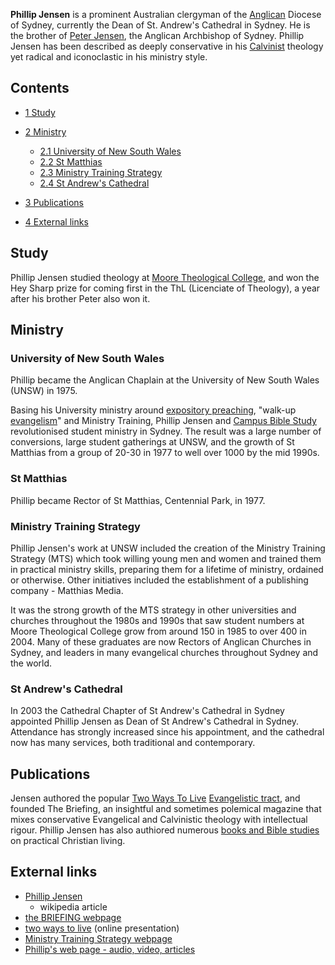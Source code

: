 **Phillip Jensen** is a prominent Australian clergyman of the
[Anglican](Anglicanism "Anglicanism") Diocese of Sydney, currently
the Dean of St. Andrew's Cathedral in Sydney. He is the brother of
[Peter Jensen](index.php?title=Peter_Jensen&action=edit&redlink=1 "Peter Jensen (page does not exist)"),
the Anglican Archbishop of Sydney. Phillip Jensen has been
described as deeply conservative in his
[Calvinist](Calvinism "Calvinism") theology yet radical and
iconoclastic in his ministry style.

## Contents

-   [1 Study](#Study)
-   [2 Ministry](#Ministry)
    -   [2.1 University of New South Wales](#University_of_New_South_Wales)
    -   [2.2 St Matthias](#St_Matthias)
    -   [2.3 Ministry Training Strategy](#Ministry_Training_Strategy)
    -   [2.4 St Andrew's Cathedral](#St_Andrew.27s_Cathedral)

-   [3 Publications](#Publications)
-   [4 External links](#External_links)

## Study

Phillip Jensen studied theology at
[Moore Theological College](Moore_Theological_College "Moore Theological College"),
and won the Hey Sharp prize for coming first in the ThL (Licenciate
of Theology), a year after his brother Peter also won it.



## Ministry

### University of New South Wales

Phillip became the Anglican Chaplain at the University of New South
Wales (UNSW) in 1975.

Basing his University ministry around
[expository preaching](Expository_preaching "Expository preaching"),
"walk-up [evangelism](Evangelism "Evangelism")" and Ministry
Training, Phillip Jensen and
[Campus Bible Study](http://www.campusbiblestudy.org/)
revolutionised student ministry in Sydney. The result was a large
number of conversions, large student gatherings at UNSW, and the
growth of St Matthias from a group of 20-30 in 1977 to well over
1000 by the mid 1990s.

### St Matthias

Phillip became Rector of St Matthias, Centennial Park, in 1977.

### Ministry Training Strategy

Phillip Jensen's work at UNSW included the creation of the Ministry
Training Strategy (MTS) which took willing young men and women and
trained them in practical ministry skills, preparing them for a
lifetime of ministry, ordained or otherwise. Other initiatives
included the establishment of a publishing company - Matthias
Media.

It was the strong growth of the MTS strategy in other universities
and churches throughout the 1980s and 1990s that saw student
numbers at Moore Theological College grow from around 150 in 1985
to over 400 in 2004. Many of these graduates are now Rectors of
Anglican Churches in Sydney, and leaders in many evangelical
churches throughout Sydney and the world.

### St Andrew's Cathedral

In 2003 the Cathedral Chapter of St Andrew's Cathedral in Sydney
appointed Phillip Jensen as Dean of St Andrew's Cathedral in
Sydney. Attendance has strongly increased since his appointment,
and the cathedral now has many services, both traditional and
contemporary.

## Publications

Jensen authored the popular
[Two Ways To Live](http://www.matthiasmedia.com.au/2wtl/)
[Evangelistic tract](Gospel_presentations "Gospel presentations"),
and founded The Briefing, an insightful and sometimes polemical
magazine that mixes conservative Evangelical and Calvinistic
theology with intellectual rigour. Phillip Jensen has also
authiored numerous
[books and Bible studies](http://phillipjensen.com/books/) on
practical Christian living.

## External links

-   [Phillip Jensen](http://en.wikipedia.org/wiki/Phillip_Jensen "w:Phillip Jensen")
    - wikipedia article
-   [the BRIEFING webpage](http://www.matthiasmedia.com.au/briefing/)
-   [two ways to live](http://www.matthiasmedia.com.au/2wtl/)
    (online presentation)
-   [Ministry Training Strategy webpage](http://www.mts.com.au/)
-   [Phillip's web page - audio, video, articles](http://phillipjensen.com/)



